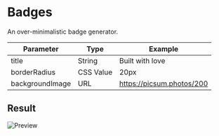 # Badges
An over-minimalistic badge generator.

| Parameter       	| Type      	| Example                   	|
|-----------------	|-----------	|---------------------------	|
| title           	| String    	| Built with love           	|
| borderRadius    	| CSS Value 	| 20px                      	|
| backgroundImage 	| URL       	| https://picsum.photos/200 	|


## Result
![Preview](https://minimal-badges.herokuapp.com/?title=Built%20With%20Love&borderRadius=10px&backgroundImage=https://peakvisor.com/img/news/french-mountains.jpg)
